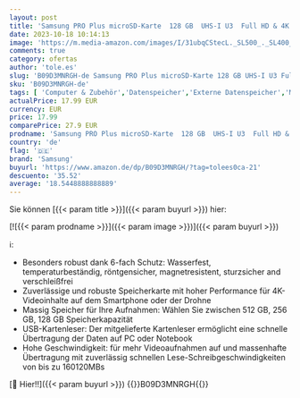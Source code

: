 ```yaml
---
layout: post
title: 'Samsung PRO Plus microSD-Karte  128 GB  UHS-I U3  Full HD & 4K UHD  160 MB/s Lesen  120 MB/s Schreiben  Speicherkarte für Smartphone  Drohne oder Action-Cam  Inkl. USB-Kartenleser  MB-MD128KB/WW'
date: 2023-10-18 10:14:13
image: 'https://m.media-amazon.com/images/I/31ubqCStecL._SL500_._SL400_.jpg'
comments: true
category: ofertas
author: 'tole.es'
slug: 'B09D3MNRGH-de Samsung PRO Plus microSD-Karte 128 GB UHS-I U3 Full HD &...'
sku: 'B09D3MNRGH-de'
tags: [ 'Computer & Zubehör','Datenspeicher','Externe Datenspeicher','Micro SD Speicherkarten','Speicherkarten','samsung','🇩🇪', ]
actualPrice: 17.99 EUR
currency: EUR
price: 17.99
comparePrice: 27.9 EUR
prodname: 'Samsung PRO Plus microSD-Karte  128 GB  UHS-I U3  Full HD & 4K UHD  160 MB/s Lesen  120 MB/s Schreiben  Speicherkarte für Smartphone  Drohne oder Action-Cam  Inkl. USB-Kartenleser  MB-MD128KB/WW'
country: 'de'
flag: '🇩🇪'
brand: 'Samsung'
buyurl: 'https://www.amazon.de/dp/B09D3MNRGH/?tag=tolees0ca-21'
descuento: '35.52'
average: '18.5448888888889'
---
```


Sie können [{{< param title >}}]({{< param buyurl >}}) hier:

[![{{< param prodname >}}]({{< param image >}})]({{< param buyurl >}})

ℹ️:

- Besonders robust dank 6-fach Schutz: Wasserfest, temperaturbeständig, röntgensicher, magnetresistent, sturzsicher and verschleißfrei
- Zuverlässige und robuste Speicherkarte mit hoher Performance für 4K-Videoinhalte auf dem Smartphone oder der Drohne
- Massig Speicher für Ihre Aufnahmen: Wählen Sie zwischen 512 GB, 256 GB, 128 GB Speicherkapazität
- USB-Kartenleser: Der mitgelieferte Kartenleser ermöglicht eine schnelle Übertragung der Daten auf PC oder Notebook
- Hohe Geschwindigkeit: für mehr Videoaufnahmen auf und massenhafte Übertragung mit zuverlässig schnellen Lese-Schreibgeschwindigkeiten von bis zu 160120MBs

[🛒 Hier!!]({{< param buyurl >}})
{{<world>}}B09D3MNRGH{{</world>}}
